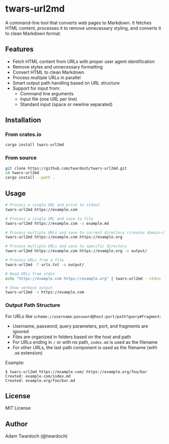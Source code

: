 # twars-url2md

A command-line tool that converts web pages to Markdown. It fetches HTML content, processes it to remove unnecessary styling, and converts it to clean Markdown format.

## Features

- Fetch HTML content from URLs with proper user agent identification
- Remove styles and unnecessary formatting
- Convert HTML to clean Markdown
- Process multiple URLs in parallel
- Smart output path handling based on URL structure
- Support for input from:
  - Command line arguments
  - Input file (one URL per line)
  - Standard input (space or newline separated)

## Installation

### From crates.io

```bash
cargo install twars-url2md
```

### From source

```bash
git clone https://github.com/twardoch/twars-url2md.git
cd twars-url2md
cargo install --path .
```

## Usage

```bash
# Process a single URL and print to stdout
twars-url2md https://example.com

# Process a single URL and save to file
twars-url2md https://example.com -o example.md

# Process multiple URLs and save to current directory (creates domain-based folders)
twars-url2md https://example.com https://example.org

# Process multiple URLs and save to specific directory
twars-url2md https://example.com https://example.org -o output/

# Process URLs from a file
twars-url2md -f urls.txt -o output/

# Read URLs from stdin
echo "https://example.com https://example.org" | twars-url2md --stdin

# Show verbose output
twars-url2md -v https://example.com
```

### Output Path Structure

For URLs like `scheme://username:password@host:port/path?query#fragment`:
- Username, password, query parameters, port, and fragments are ignored
- Files are organized in folders based on the host and path
- For URLs ending in `/` or with no path, `index.md` is used as the filename
- For other URLs, the last path component is used as the filename (with `.md` extension)

Example:
```
$ twars-url2md https://example.com/ https://example.org/foo/bar
Created: example.com/index.md
Created: example.org/foo/bar.md
```

## License

MIT License

## Author

Adam Twardoch (@twardoch) 